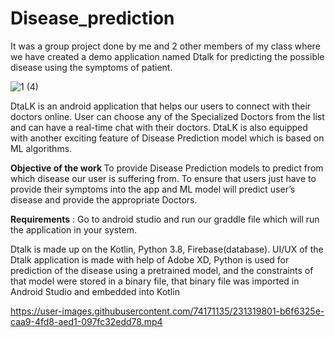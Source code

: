 # Disease_prediction
It was a group project done by me and 2 other members of my class where we have created a demo application named Dtalk for predicting the possible disease using the symptoms of patient.

![1 (4)](https://user-images.githubusercontent.com/74171135/148676965-b20d9888-b53f-4af9-8eda-e026d65d62e2.jpeg)

DtaLK  is an android application that helps our users to connect with their doctors online.
User can choose any of the Specialized Doctors from the list and can have a real-time chat with their doctors.
DtaLK is also equipped with another exciting feature of Disease Prediction model which is based on ML algorithms.


<b>**Objective of the work** </b>
To provide Disease Prediction models to predict from which disease our user is suffering from. To ensure that users just have to provide their symptoms into the app and ML model will predict user’s disease and provide the appropriate Doctors.

**Requirements** : Go to android studio and run our graddle file which will run the application in your system.



Dtalk is made up on the Kotlin, Python 3.8, Firebase(database). UI/UX of the Dtalk application is made with help of Adobe XD, Python is used for prediction of the disease using a pretrained model, and the constraints of that model were stored in a binary file, that binary file was imported in Android Studio and embedded into Kotlin


https://user-images.githubusercontent.com/74171135/231319801-b6f6325e-caa9-4fd8-aed1-097fc32edd78.mp4
